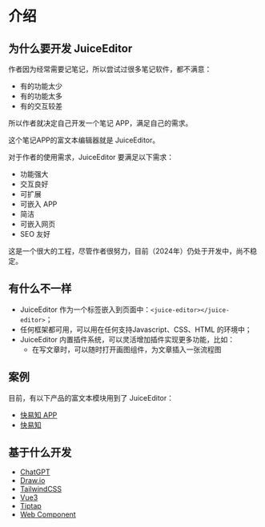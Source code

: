# 介绍

## 为什么要开发 JuiceEditor

作者因为经常需要记笔记，所以尝试过很多笔记软件，都不满意：

- 有的功能太少
- 有的功能太多
- 有的交互较差

所以作者就决定自己开发一个笔记 APP，满足自己的需求。  

这个笔记APP的富文本编辑器就是 JuiceEditor。

对于作者的使用需求，JuiceEditor 要满足以下需求：

- 功能强大
- 交互良好
- 可扩展
- 可嵌入 APP
- 简洁
- 可嵌入网页
- SEO 友好

这是一个很大的工程，尽管作者很努力，目前（2024年）仍处于开发中，尚不稳定。

## 有什么不一样

- JuiceEditor 作为一个标签嵌入到页面中：`<juice-editor></juice-editor>`；
- 任何框架都可用，可以用在任何支持Javascript、CSS、HTML 的环境中；
- JuiceEditor 内置插件系统，可以灵活增加插件实现更多功能，比如：
  - 在写文章时，可以随时打开画图组件，为文章插入一张流程图

## 案例

目前，有以下产品的富文本模块用到了 JuiceEditor：

- [快易知 APP](https://apps.apple.com/cn/app/%E5%BF%AB%E6%98%93%E7%9F%A5/id6457892799)
- [快易知](https://www.kuaiyizhi.cn)

## 基于什么开发

- [ChatGPT](https://chatgpt.com/)
- [Draw.io](https://github.com/jgraph/drawio)
- [TailwindCSS](https://tailwindcss.com/)
- [Vue3](https://v3.vuejs.org/)
- [Tiptap](https://tiptap.dev/)
- [Web Component](https://cn.vuejs.org/guide/extras/web-components.html)